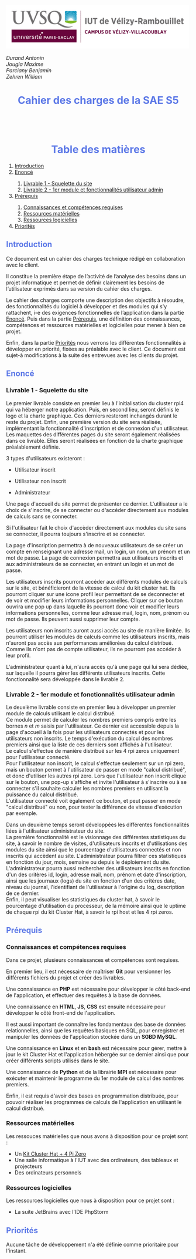 <img src="Images/logoUvsq.jpg" width="500px" alt="Logo uvsq">

_Durand Antonin_ <br>
_Jougla Maxime_ <br>
_Parciany Benjamin_ <br>
_Zehren William_

<h1 style="color:#5d79e7; text-align: center"> Cahier des charges de la SAE S5 </h1>

<h1 style="color:#5d79e7; text-align: center; margin-top: 100px"> Table des matières</h1>

<ol>
    <li> <a href="#introduction"> Introduction  </a> </li>
    <li> <a href="#enonce"> Enoncé  </a> </li>
    <ol>
        <li> <a href="#livrable_1"> Livrable 1 - Squelette du site </a> </li>
        <li> <a href="#livrable_2"> Livrable 2 - 1er module et fonctionnalités utilisateur admin </li>
    </ol>
    <li> <a href="#prerequis"> Prérequis  </a>  </li>
    <ol>
        <li> <a href="#connaissances_competences"> Connaissances et compétences requises  </a> </li>
        <li> <a href="#ressources_materielles"> Ressources matérielles  </a> </li>
        <li> <a href="#ressources_logicielles"> Ressources logicielles  </a> </li>
    </ol>
    <li> <a href="#priorites"> Priorités  </a> </li>
</ol>



<h2 style="color:#5d79e7; page-break-before: always" id="introduction"> Introduction </h2>

Ce document est un cahier des charges technique rédigé en collaboration avec le client.

Il constitue la première étape de l’activité de l’analyse des besoins dans un projet informatique et permet de définir clairement les besoins de l’utilisateur exprimés dans sa version du cahier des charges.

Le cahier des charges comporte une description des objectifs à résoudre, des fonctionnalités du logiciel à développer et des modules qui s'y rattachent, i-e des exigences fonctionnelles de l’application dans la partie <a href="#enonce"> Enoncé</a>. Puis dans la partie <a href="#prerequis"> Prérequis</a>, une définition des connaissances, compétences et ressources matérielles et logicielles pour mener à bien ce projet.

Enfin, dans la partie <a href="#priorites"> Priorités</a> nous verrons les différentes fonctionnalités à développer en priorité, fixées au préalable avec le client.
Ce document est sujet-à modifications à la suite des entrevues avec les clients du projet.

<h2 style="color:#5d79e7; page-break-before: always" id="enonce"> Enoncé </h2>  

<h3 id="livrable_1"> Livrable 1 - Squelette du site </h3>

Le premier livrable consiste en premier lieu à l'initialisation du cluster rpi4 qui va héberger notre application.
Puis, en second lieu, seront définis le logo et la charte graphique. Ces derniers resteront inchangés durant le reste du projet.
Enfin, une première version du site sera réalisée, implémentant la fonctionnalité d'inscription et de connexion d'un utilisateur.
Les maquettes des différentes pages du site seront également réalisées dans ce livrable. Elles seront réalisées en fonction de la charte graphique préalablement définie.

3 types d'utilisateurs existeront : 

- Utilisateur inscrit

- Utilisateur non inscrit 

- Administrateur 

Une page d'accueil du site permet de présenter ce dernier. L'utilisateur a le choix de s'inscrire, de se connecter ou d'accéder directement aux modules de calculs sans se connecter.

Si l'utilisateur fait le choix d'accèder directement aux modules du site sans se connecter, il pourra toujours s'inscrire et se connecter. 

La page d'inscription permettra à de nouveaux utilisateurs de se créer un compte en renseignant une adresse mail, un login, un nom, un prénom et un mot de passe. 
La page de connexion permettra aux utilisateurs inscrits et aux administrateurs de se connecter, en entrant un login et un mot de passe. 

Les utilisateurs inscrits pourront accéder aux différents modules de calculs sur le site, et bénéficieront de la vitesse de calcul du kit cluster hat. 
Ils pourront cliquer sur une icone profil leur permettant de se deconnecter et de voir et modifier leurs informations personnelles. 
Cliquer sur ce bouton ouvrira une pop up dans laquelle ils pourront donc voir et modifier leurs informations personnelles, comme leur adresse mail, login, nom, prénom ou mot de passe.
Ils peuvent aussi supprimer leur compte.

Les utilisateurs non inscrits auront aussi accès au site de manière limitée. 
Ils pourront utiliser les modules de calculs comme les utilisateurs inscrits, mais n'auront pas accès aux performances améliorées du calcul distribué.
Comme ils n'ont pas de compte utilisateur, ils ne pourront pas accéder à leur profil.

L'administrateur quant à lui, n'aura accès qu'à une page qui lui sera dédiée, sur laquelle il pourra gérer les différents utilisateurs inscrits. Cette fonctionnalité sera développée dans le livrable 2. 

<h3 id="livrable_2"> Livrable 2 - 1er module et fonctionnalités utilisateur admin </h3>

Le deuxième livrable consiste en premier lieu à développer un premier module de calculs utilisant le calcul distribué. <br>
Ce module permet de calculer les nombres premiers compris entre les bornes _n_ et _m_ saisis par l'utilisateur. Ce dernier est accessible depuis la page d'accueil à la fois pour les utilisateurs connectés et pour les utilisateurs non inscrits.
Le temps d'exécution du calcul des nombres premiers ainsi que la liste de ces derniers sont affichés à l'utilisateur. <br>
Le calcul s'effectue de manière distribué sur les 4 rpi zeros uniquement pour l'utilisateur connecté. <br>
Pour l'utilisateur non inscrit, le calcul s'effectue seulement sur un rpi zero, mais un bouton permet à l'utilisateur de passer en mode "calcul distribué", et donc d'utiliser les autres rpi zero. Lors que l'utilisateur non inscrit clique sur le bouton, une pop-up s'affiche et invite l'utilisateur à s'inscrire ou à se connecter s'il souhaite calculer les nombres premiers en utilisant la puissance du calcul distribué. <br> 
L'utilisateur connecté voit également ce bouton, et peut passer en mode "calcul distribué" ou non, pour tester la différence de vitesse d'exécution par exemple. 

Dans un deuxième temps seront développées les différentes fonctionnalités liées à l'utilisateur administrateur du site. <br>
La première fonctionnalité est le visionnage des différentes statistiques du site, à savoir le nombre de visites, d'utilisateurs inscrits et d'utilisations des modules du site ainsi que le pourcentage d'utilisateurs connectés et non inscrits qui accèdent au site. L'administrateur pourra filtrer ces statistiques en fonction du jour, mois, semaine ou depuis le déploiement du site. <br>
L'administrateur pourra aussi rechercher des utilisateurs inscrits en fonction d'un des critères id, login, adresse mail, nom, prénom et date d'inscription, ainsi que les journaux (logs) du site en fonction d'un des critères date, niveau du journal, l'identifiant de l'utilisateur à l'origine du log, description de ce dernier. <br>
Enfin, il peut visualiser les statistiques du cluster hat, à savoir le pourcentage d'utilisation du processeur, de la mémoire ainsi que le uptime de chaque rpi du kit Cluster Hat, à savoir le rpi host et les 4 rpi zeros.

<h2 style="color:#5d79e7; page-break-before: always" id="prerequis"> Prérequis </h2>

<h3 id="connaissances_competences"> Connaissances et compétences requises </h3>

Dans ce projet, plusieurs connaissances et compétences sont requises.

En premier lieu, il est nécessaire de maîtriser __Git__ pour versionner les différents fichiers du projet et créer des livrables.

Une connaissance en __PHP__ est nécessaire pour développer le côté back-end de l'application, et effectuer des requêtes à la base de données.

Une connaissance en __HTML__, __JS__, __CSS__ est ensuite nécessaire pour développer le côté front-end de l'application.

Il est aussi important de connaître les fondamentaux des base de données relationnelles, ainsi que les requêtes basiques en SQL, pour enregistrer et manipuler les données de l'application stockée dans un __SGBD MySQL__.

Une connaissance en __Linux__ et en __bash__ est nécessaire pour gérer, mettre à jour le kit Cluster Hat et l'application hébergée sur ce dernier ainsi que pour créer différents scripts utilisés dans le site.

Une connaissance de __Python__ et de la librairie __MPI__ est nécessaire pour exécuter et maintenir le programme du 1er module de calcul des nombres premiers.

Enfin, il est requis d'avoir des bases en programmation distribuée, pour pouvoir réaliser les programmes de calculs de l'application en utilisant le calcul distribué.

<h3 id="ressources_materielles"> Ressources matérielles </h3>

Les ressouces matérielles que nous avons à disposition pour ce projet sont :

- Un <a href=https://www.minimachines.net/actu/clusterhat-raspberry-pi-80208> Kit Cluster Hat + 4 Pi Zero</a> 
- Une salle informatique à l'IUT avec des ordinateurs, des tableaux et projecteurs
- Des ordinateurs personnels

<h3 id="ressources_logicielles"> Ressources logicielles </h3>

Les ressources logicielles que nous à disposition pour ce projet sont :

- La suite JetBrains avec l'IDE PhpStorm 

<h2 style="color:#5d79e7; page-break-before: always" id="priorites"> Priorités </h2>

Aucune tâche de développement n'a été définie comme prioritaire pour l'instant.